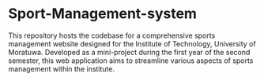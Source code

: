 # Sport-Management-system
This repository hosts the codebase for a comprehensive sports management website designed for the Institute of Technology, University of Moratuwa. Developed as a mini-project during the first year of the second semester, this web application aims to streamline various aspects of sports management within the institute.
